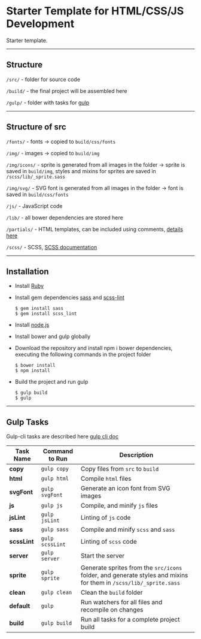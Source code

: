 # Starter Template for HTML/CSS/JS Development
Starter template.
***

## Structure
`/src/` - folder for source code

`/build/` - the final project will be assembled here

`/gulp/` - folder with tasks for [gulp](http://gulpjs.com/)
***

## Structure of src
`/fonts/` - fonts -> copied to `build/css/fonts`

`/img/` - images -> copied to `build/img`

`/img/icons/` - sprite is generated from all images in the folder -> sprite is saved in `build/img`, styles and mixins for sprites are saved in `/scss/lib/_sprite.sass`

`/img/svg/` - SVG font is generated from all images in the folder -> font is saved in `build/css/fonts`

`/js/` - JavaScript code

`/lib/` - all bower dependencies are stored here

`/partials/` - HTML templates, can be included using comments, [details here](https://www.npmjs.com/package/gulp-include)

`/scss/` - SCSS, [SCSS documentation](http://sass-lang.com/)
***

## Installation
+   Install [Ruby](https://www.ruby-lang.org/ru/downloads/)
+   Install gem dependencies [sass](http://sass-scss.ru/install/) and [scss-lint](https://github.com/brigade/scss-lint)

		$ gem install sass
		$ gem install scss_lint

+   Install [node.js](https://github.com/creationix/nvm)
+   Install bower and gulp globally
+   Download the repository and install npm i bower dependencies, executing the following commands in the project folder

		$ bower install
		$ npm install

+   Build the project and run gulp

		$ gulp build
		$ gulp

***

## Gulp Tasks

Gulp-cli tasks are described here [gulp cli doc](https://github.com/gulpjs/gulp/blob/master/docs/CLI.md)

Task Name      | Command to Run      | Description
------------- | -------------------- | -----
**copy**      | `gulp copy`          | Copy files from `src` to `build`
**html**      | `gulp html`          | Compile `html` files
**svgFont**   | `gulp svgFont`       | Generate an icon font from SVG images
**js**        | `gulp js`            | Compile, and minify `js` files
**jsLint**    | `gulp jsLint`        | Linting of `js` code
**sass**      | `gulp sass`          | Compile and minify `scss` and `sass`
**scssLint**  | `gulp scssLint`      | Linting of `scss` code
**server**    | `gulp server`        | Start the server
**sprite**    | `gulp sprite`        | Generate sprites from the `src/icons` folder, and generate styles and mixins for them in `/scss/lib/_sprite.sass`
**clean**     | `gulp clean`         | Clean the `build` folder
**default**   | `gulp`               | Run watchers for all files and recompile on changes
**build**     | `gulp build`         | Run all tasks for a complete project build
